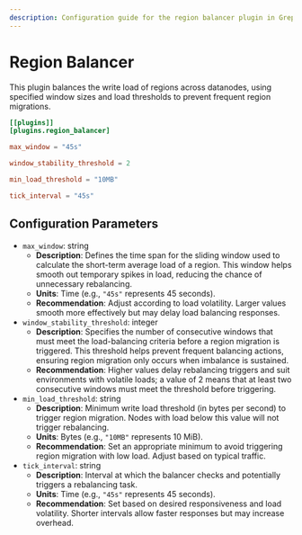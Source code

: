 ```yaml
---
description: Configuration guide for the region balancer plugin in GreptimeDB Enterprise, which balances write loads across datanodes to prevent frequent region migrations.
---
```


# Region Balancer

This plugin balances the write load of regions across datanodes, using specified window sizes and load thresholds to prevent frequent region migrations.

```toml
[[plugins]]
[plugins.region_balancer]

max_window = "45s"

window_stability_threshold = 2

min_load_threshold = "10MB"

tick_interval = "45s"
```

## Configuration Parameters

- `max_window`: string
  - **Description**: Defines the time span for the sliding window used to calculate the short-term average load of a region. This window helps smooth out temporary spikes in load, reducing the chance of unnecessary rebalancing.
  - **Units**: Time (e.g., `"45s"` represents 45 seconds).
  - **Recommendation**: Adjust according to load volatility. Larger values smooth more effectively but may delay load balancing responses.
- `window_stability_threshold`: integer
  - **Description**: Specifies the number of consecutive windows that must meet the load-balancing criteria before a region migration is triggered. This threshold helps prevent frequent balancing actions, ensuring region migration only occurs when imbalance is sustained.
  - **Recommendation**: Higher values delay rebalancing triggers and suit environments with volatile loads; a value of 2 means that at least two consecutive windows must meet the threshold before triggering.
- `min_load_threshold`: string
  - **Description**: Minimum write load threshold (in bytes per second) to trigger region migration. Nodes with load below this value will not trigger rebalancing.
  - **Units**: Bytes (e.g., `"10MB"` represents 10 MiB).
  - **Recommendation**: Set an appropriate minimum to avoid triggering region migration with low load. Adjust based on typical traffic.
- `tick_interval`: string
  - **Description**: Interval at which the balancer checks and potentially triggers a rebalancing task.
  - **Units**: Time (e.g., `"45s"` represents 45 seconds).
  - **Recommendation**: Set based on desired responsiveness and load volatility. Shorter intervals allow faster responses but may increase overhead.
